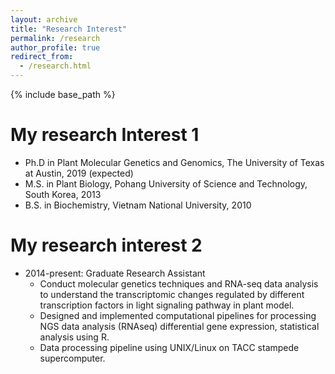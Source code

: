```yaml
---
layout: archive
title: "Research Interest"
permalink: /research
author_profile: true
redirect_from:
  - /research.html
---
```


{% include base_path %}


My research Interest 1
======
* Ph.D in Plant Molecular Genetics and Genomics, The University of Texas at Austin, 2019 (expected)
* M.S. in Plant Biology, Pohang University of Science and Technology, South Korea, 2013
* B.S. in Biochemistry, Vietnam National University, 2010

My research interest 2
======
* 2014-present: Graduate Research Assistant
  * Conduct molecular genetics techniques and RNA-seq data analysis to understand the transcriptomic changes regulated by different transcription factors in light signaling pathway in plant model.
  * Designed and implemented computational pipelines for processing NGS data analysis (RNAseq) differential gene expression, statistical analysis using R.
  * Data processing pipeline using UNIX/Linux on TACC stampede supercomputer.

  
